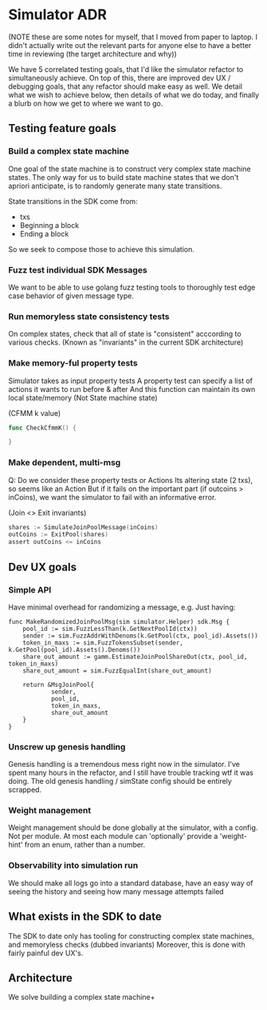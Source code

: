 # Simulator ADR

(NOTE these are some notes for myself, that I moved from paper to laptop. I didn't actually write out the relevant parts for anyone else to have a better time in reviewing (the target architecture and why))

We have 5 correlated testing goals, that I'd like the simulator refactor to simultaneously achieve.
On top of this, there are improved dev UX / debugging goals, that any refactor should make easy as well.
We detail what we wish to achieve below, then details of what we do today, and finally a blurb on how we get to where we want to go.

## Testing feature goals

### Build a complex state machine

One goal of the state machine is to construct very complex state machine states.
The only way for us to build state machine states that we don't apriori anticipate,
is to randomly generate many state transitions.

State transitions in the SDK come from:
* txs
* Beginning a block
* Ending a block

So we seek to compose those to achieve this simulation.

### Fuzz test individual SDK Messages

We want to be able to use golang fuzz testing tools to thoroughly test edge case behavior of given message type.

### Run memoryless state consistency tests

On complex states, check that all of state is "consistent" acccording to various checks.
(Known as "invariants" in the current SDK architecture)

### Make memory-ful property tests

Simulator takes as input property tests
A property test can specify a list of actions it wants to run before & after
And this function can maintain its own local state/memory (Not State machine state)

(CFMM k value)

```go
func CheckCfmmK() {

}
```

### Make dependent, multi-msg

Q: Do we consider these property tests or Actions
Its altering state (2 txs), so seems like an Action
But if it fails on the important part (if outcoins > inCoins), we want the simulator to fail with an informative error.

(Join <> Exit invariants)

```go
shares := SimulateJoinPoolMessage(inCoins)
outCoins := ExitPool(shares)
assert outCoins <= inCoins
```

## Dev UX goals

### Simple API

Have minimal overhead for randomizing a message, e.g. Just having:
```golang
func MakeRandomizedJoinPoolMsg(sim simulator.Helper) sdk.Msg {
    pool_id := sim.FuzzLessThan(k.GetNextPoolId(ctx))
    sender := sim.FuzzAddrWithDenoms(k.GetPool(ctx, pool_id).Assets())
    token_in_maxs := sim.FuzzTokensSubset(sender, k.GetPool(pool_id).Assets().Denoms())
    share_out_amount := gamm.EstimateJoinPoolShareOut(ctx, pool_id, token_in_maxs)
    share_out_amount = sim.FuzzEqualInt(share_out_amount)
    
    return &MsgJoinPool{
            sender,
            pool_id,
            token_in_maxs,
            share_out_amount
    }
}
```

### Unscrew up genesis handling

Genesis handling is a tremendous mess right now in the simulator. I've spent many hours in the refactor, and I still have trouble tracking wtf it was doing. The old genesis handling / simState config should be entirely scrapped.

### Weight management

Weight management should be done globally at the simulator, with a config. Not per module.
At most each module can 'optionally' provide a 'weight-hint' from an enum, rather than a number.

### Observability into simulation run

We should make all logs go into a standard database, have an easy way of seeing the history
and seeing how many message attempts failed

## What exists in the SDK to date

The SDK to date only has tooling for constructing complex state machines, and memoryless checks (dubbed invariants)
Moreover, this is done with fairly painful dev UX's.

## Architecture

We solve building a complex state machine+ 